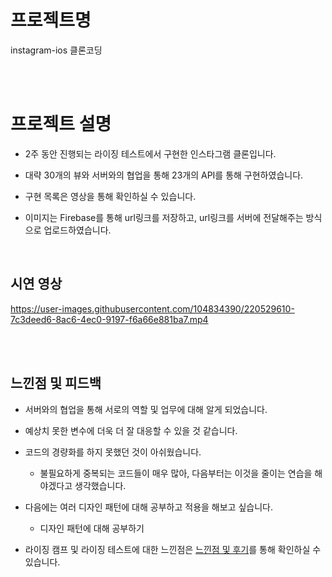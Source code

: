# 프로젝트명

instagram-ios 클론코딩

<br>
<br>

# 프로젝트 설명

- 2주 동안 진행되는 라이징 테스트에서 구현한 인스타그램 클론입니다. 

- 대략 30개의 뷰와 서버와의 협업을 통해 23개의 API를 통해 구현하였습니다. 

- 구현 목록은 영상을 통해 확인하실 수 있습니다.

- 이미지는 Firebase를 통해 url링크를 저장하고, url링크를 서버에 전달해주는 방식으로 업로드하였습니다.

<br>

## 시연 영상


https://user-images.githubusercontent.com/104834390/220529610-7c3deed6-8ac6-4ec0-9197-f6a66e881ba7.mp4

<br>
<br>

## 느낀점 및 피드백
  
- 서버와의 협업을 통해 서로의 역할 및 업무에 대해 알게 되었습니다.

- 예상치 못한 변수에 더욱 더 잘 대응할 수 있을 것 같습니다.

- 코드의 경량화를 하지 못했던 것이 아쉬웠습니다.

	- 불필요하게 중복되는 코드들이 매우 많아, 다음부터는 이것을 줄이는 연습을 해야겠다고 생각했습니다.
	
- 다음에는 여러 디자인 패턴에 대해 공부하고 적용을 해보고 싶습니다.

	- 디자인 패턴에 대해 공부하기
  

- 라이징 캠프 및 라이징 테스트에 대한 느낀점은 [느낀점 및 후기](https://velog.io/@ted_kim/%EB%9D%BC%EC%9D%B4%EC%A7%95-%EC%BA%A0%ED%94%84-iOS-%ED%9B%84%EA%B8%B0)를 통해 확인하실 수 있습니다. 
 
